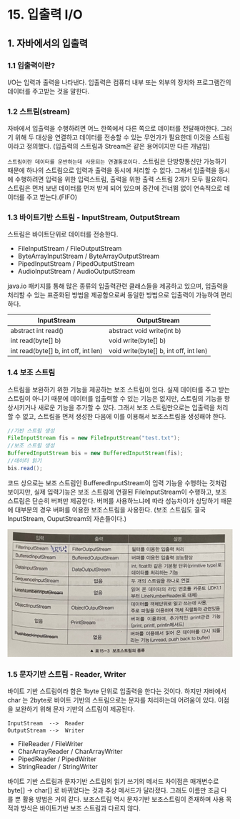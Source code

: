 # 15. 입출력 I/O
## 1. 자바에서의 입출력
### 1.1 입출력이란?
I/O는 입력과 출력을 나타낸다. 입출력은 컴퓨터 내부 또는 외부의 장치와 프로그램간의 데이터를 주고받는 것을 말한다. 

### 1.2 스트림(stream)
자바에서 입출력을 수행하려면 어느 한쪽에서 다른 쪽으로 데이터를 전달해야한다. 그러기 위해 두 대상을 연결하고 데이터를 전송할 수 있는 무언가가 필요한데 이것을 스트림이라고 정의했다. (입출력의 스트림과 Stream은 같은 용어이지만 다른 개념임)

`스트림이란 데이터를 운반하는데 사용되는 연결통로이다.` 스트림은 단방향통신만 가능하기 때문에 하나의 스트림으로 입력과 출력을 동시에 처리할 수 없다. 그래서 입출력을 동시에 수행하려면 입력을 위한 입력스트림, 출력을 위한 출력 스트림 2개가 모두 필요하다. 스트림은 먼저 보낸 데이터를 먼저 받게 되어 있으며 중간에 건너뜀 없이 연속적으로 데이터를 주고 받는다.(FIFO)

### 1.3 바이트기반 스트림 - InputStream, OutputStream
스트림은 바이트단위로 데이터를 전송한다.

* FileInputStream / FileOutputStream
* ByteArrayInputStream / ByteArrayOutputStream
* PipedInputStream / PipedOutputStream
* AudioInputStream / AudioOutputStream

java.io 패키지를 통해 많은 종류의 입출력관련 클래스들을 제공하고 있으며, 입출력을 처리할 수 있는 표준화된 방법을 제공함으로써 동일한 방법으로 입출력이 가능하여 편리하다.

|InputStream|OutputStream|
|----|----|
|abstract int read()|abstract void write(int b)|
|int read(byte[] b)|void write(byte[] b)|
|int read(byte[] b, int off, int len)|void write(byte[] b, int off, int len)|

### 1.4 보조 스트림
스트림을 보완하기 위한 기능을 제공하는 보조 스트림이 있다. 실제 데이터를 주고 받는 스트림이 아니기 때문에 데이터를 입출력할 수 있는 기능은 없지만, 스트림의 기능을 향상시키거나 새로운 기능을 추가할 수 있다. 그래서 보조 스트림만으로는 입출력을 처리할 수 없고, 스트림을 먼저 생성한 다음에 이를 이용해서 보조스트림을 생성해야 한다.

```java
//기반 스트림 생성
FileInputStream fis = new FileInputStream("test.txt");
//보조 스트림 생성
BufferedInputStream bis = new BufferedInputStream(fis);
//데이터 읽기
bis.read();
```
코드 상으로는 보조 스트림인 BufferedInputStream이 입력 기능을 수행하는 것처럼 보이지만, 실제 입력기능은 보조 스트림에 연결된 FileInputStream이 수행하고, 보조 스트림은 단순히 버퍼만 제공한다. 버퍼를 사용하느냐에 따라 성능차이가 상당하기 때문에 대부분의 경우 버퍼를 이용한 보조스트림을 사용한다. (보조 스트림도 결국 InputStream, OuputStream의 자손들이다.)

<img src="/2회독/img/보조스트림종류.jpeg" width="700px">

### 1.5 문자기반 스트림 - Reader, Writer
바이트 기반 스트림이라 함은 1byte 단위로 입출력을 한다는 것이다. 하지만 자바에서 char 는 2byte로 바이트 기반의 스트림으로는 문자를 처리하는데 어려움이 있다. 이점을 보완하기 위해 문자 기반의 스트림이 제공된다.
```
InputStream  -->  Reader
OutputStream -->  Writer
```
* FileReader / FileWriter
* CharArrayReader / CharArrayWriter
* PipedReader / PipedWriter
* StringReader / StringWriter

바이트 기반 스트림과 문자기반 스트림의 읽기 쓰기의 메서드 차이점은 매개변수로 byte[] -> char[] 로 바뀌었다는 것과 추상 메서드가 달라졌다. 그래도 이름만 조금 다를 뿐 활용 방법은 거의 같다. 보조스트림 역시 문자기반 보조스트림이 존재하며 사용 목적과 방식은 바이트기반 보조 스트림과 다르지 않다.
